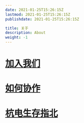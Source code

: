 ```yaml
---
date: 2021-01-25T15:26:15Z
lastmod: 2021-01-25T15:26:15Z
publishdate: 2021-01-25T15:26:15Z

title: 关于
description: About
weight: -1
---
```




# [加入我们](https://hdu.homeboyc.cn/%E5%85%B3%E4%BA%8E/%E5%8A%A0%E5%85%A5%E6%88%91%E4%BB%AC/)

# [如何协作](https://hdu.homeboyc.cn/%E5%85%B3%E4%BA%8E/%E5%A6%82%E4%BD%95%E5%8D%8F%E4%BD%9C/)

# [杭电生存指北](https://hdu.homeboyc.cn/%E5%85%B3%E4%BA%8E/%E6%9D%AD%E7%94%B5%E7%94%9F%E5%AD%98%E6%8C%87%E5%8C%97/)

